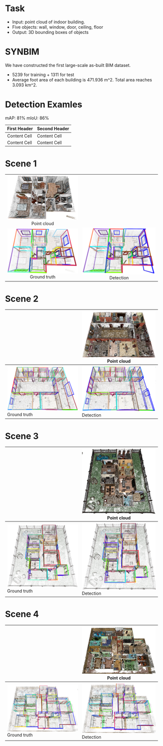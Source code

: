 # Task
* Input: point cloud of indoor building. 
* Five objects: wall, window, door, ceiling, floor
* Output: 3D bounding boxes of objects

# SYNBIM
We have constructed the first large-scale as-built BIM dataset.
* 5239 for training + 1311 for test
* Average foot area of each building is 471.936 m^2. Total area reaches 3.093 km^2.

# Detection Examles    
mAP: 81%
mIoU: 86%

| First Header  | Second Header |
| ------------- | ------------- |
| Content Cell  | Content Cell  |
| Content Cell  | Content Cell  |

# Scene 1
|||
:-------------------------:|:-------------------------:
 | ![Pcl1](./detect_res/1/pcl1.png) Point cloud  
 ![Gt1](./detect_res/1/gt1.png) Ground truth  | ![Det1](./detect_res/1/det1.png) Detection   

# Scene 2
| | ![Pcl2](./detect_res/2/pcl2.png) Point cloud   |
|---|---|
|![Gt2](./detect_res/2/gt2.png) Ground truth  | ![Det2](./detect_res/2/det2.png) Detection    |

# Scene 3
| |![Pcl3](./detect_res/3/pcl3.png) Point cloud  |
|---|---|
| ![Gt3](./detect_res/3/gt3.png) Ground truth  | ![Det3](./detect_res/3/det3.png) Detection   |

# Scene 4
| | ![Pcl4](./detect_res/4/pcl4.png) Point cloud  |
|---|---|
|![Gt4](./detect_res/4/gt4.png) Ground truth  | ![Det4](./detect_res/4/det4.png) Detection    |

